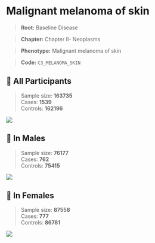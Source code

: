 # Malignant melanoma of skin

> **Root:** Baseline Disease  

> **Chapter:** Chapter II- Neoplasms  

> **Phenotype:** Malignant melanoma of skin  

> **Code:** `C3_MELANOMA_SKIN`

## 🧪 All Participants  
> Sample size: **163735**  
> Cases: **1539**  
> Controls: **162196**
<img src="/Disease/Figures/ALL/Incidence/C3_MELANOMA_SKIN.png"/>
<CsvTable src="/Disease_Data/ALL/Incidence/COX_C3_MELANOMA_SKIN.csv" label="🔍 View full results" />

## 👨 In Males  
> Sample size: **76177**  
> Cases: **762**  
> Controls: **75415**
<img src="/Disease/Figures/Male/Incidence/C3_MELANOMA_SKIN.png"/>
<CsvTable src="/Disease_Data/Male/Incidence/COX_C3_MELANOMA_SKIN.csv" label="🔍 View full results" />

## 👩 In Females  
> Sample size: **87558**  
> Cases: **777**  
> Controls: **86781**
<img src="/Disease/Figures/Female/Incidence/C3_MELANOMA_SKIN.png"/>
<CsvTable src="/Disease_Data/Female/Incidence/COX_C3_MELANOMA_SKIN.csv" label="🔍 View full results" />
